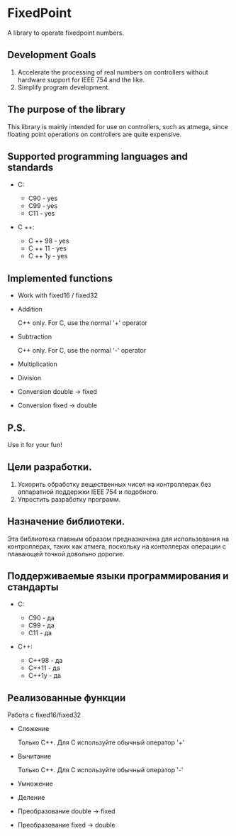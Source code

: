 # FixedPoint

A library to operate fixedpoint numbers.

## Development Goals ##
1. Accelerate the processing of real numbers on controllers without hardware support for IEEE 754 and the like.
2. Simplify program development.

## The purpose of the library ##
This library is mainly intended for use on controllers, such as atmega, since floating point operations on controllers are quite expensive.

## Supported programming languages and standards ##
* C:
  * C90 - yes
  * C99 - yes
  * C11 - yes

* C ++:
  * C ++ 98 - yes
  * C ++ 11 - yes
  * C ++ 1y - yes

## Implemented functions ##
* Work with fixed16 / fixed32
* Addition

  C++ only. For C, use the normal '+' operator
     
* Subtraction

  C++ only. For C, use the normal '-' operator
     
* Multiplication
* Division
* Conversion double -> fixed
* Conversion fixed -> double

## P.S. ##
Use it for your fun!



## Цели разработки. ##
1. Ускорить обработку  вещественных чисел на контроллерах без аппаратной поддержки IEEE 754 и подобного.
2. Упростить разработку программ.

## Назначение библиотеки. ##
Эта библиотека главным образом предназначена для использования на контроллерах, таких как атмега, поскольку на контоллерах операции с плавающей точкой довольно дорогие.

## Поддерживаемые языки программирования и стандарты ##
* C:
  * С90 - да
  * С99 - да
  * С11 - да

* C++:
  * С++98 - да
  * С++11 - да
  * С++1y - да

## Реализованные функции ##
Работа с fixed16/fixed32
* Сложение
  
  Только C++. Для C используйте обычный оператор '+'
    
* Вычитание
  
  Только C++. Для C используйте обычный оператор '-'
    
* Умножение
* Деление
* Преобразование double -> fixed
* Преобразование fixed -> double

